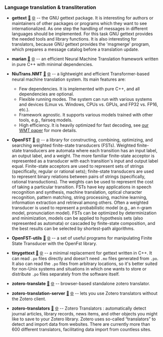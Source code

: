 

### Language translation & transliteration

- **gettext** [📁](./gettext) [🌐](https://github.com/GerHobbelt/gettext) -- the GNU gettext package.  It is interesting for authors or maintainers of other packages or programs which they want to see internationalized.  As one step the handling of messages in different languages should be implemented.  For this task GNU gettext provides the needed tools and library functions. It is also interesting for translators, because GNU gettext provides the 'msgmerge' program, which prepares a message catalog before a translation update.
- **marian** [📁](./marian) [🌐](https://github.com/GerHobbelt/marian) -- an efficient Neural Machine Translation framework written in pure C++ with minimal dependencies.
- **NiuTrans.NMT** [📁](./NiuTrans.NMT) [🌐](https://github.com/GerHobbelt/NiuTrans.NMT) -- a lightweight and efficient Transformer-based neural machine translation system. Its main features are:
  
  - Few dependencies. It is implemented with pure C++, and all dependencies are optional.
  - Flexible running modes. The system can run with various systems and devices (Linux vs. Windows, CPUs vs. GPUs, and FP32 vs. FP16, etc.).
  - Framework agnostic. It supports various models trained with other tools, e.g., fairseq models.
  - High efficiency. It is heavily optimized for fast decoding, see [our WMT paper](https://arxiv.org/pdf/2109.08003.pdf) for more details.

- **OpenFST** [📁](./OpenFST) [🌐](https://github.com/GerHobbelt/openfst) -- a library for constructing, combining, optimizing, and searching weighted finite-state transducers (FSTs). Weighted finite-state transducers are automata where each transition has an input label, an output label, and a weight. The more familiar finite-state acceptor is represented as a transducer with each transition's input and output label equal. Finite-state acceptors are used to represent sets of strings (specifically, regular or rational sets); finite-state transducers are used to represent binary relations between pairs of strings (specifically, rational transductions). The weights can be used to represent the cost of taking a particular transition. FSTs have key applications in speech recognition and synthesis, machine translation, optical character recognition, pattern matching, string processing, machine learning, information extraction and retrieval among others. Often a weighted transducer is used to represent a probabilistic model (e.g., an n-gram model, pronunciation model). FSTs can be optimized by determinization and minimization, models can be applied to hypothesis sets (also represented as automata) or cascaded by finite-state composition, and the best results can be selected by shortest-path algorithms.
- **OpenFST-utils** [📁](./OpenFST-utils) [🌐](https://github.com/GerHobbelt/openfst-utils) -- a set of useful programs for manipulating Finite State Transducer with the OpenFst library.
- **tinygettext** [📁](./tinygettext) [🌐](https://github.com/GerHobbelt/tinygettext) -- a minimal replacement for gettext written in C++. It can read `.po` files directly and doesn't need `.mo` files generated from `.po`. It also can read the `.po` files from arbitrary locations, so it's better suited for non-Unix systems and situations in which one wants to store or distribute `.po` files separately from the software itself.
- **zotero-translate** [📁](./zotero-translate) [🌐](https://github.com/GerHobbelt/translate) -- browser-based standalone zotero translator.
- **zotero-translation-server** [📁](./zotero-translation-server) [🌐](https://github.com/GerHobbelt/translation-server) -- lets you use Zotero translators without the Zotero client.
- **zotero-translators** [📁](./zotero-translators) [🌐](https://github.com/GerHobbelt/translators) -- Zotero Translators : automatically detect journal articles, library records, news items, and other objects you might like to save to your Zotero library. Zotero uses so-called “translators” to detect and import data from websites. There are currently more than 600 different translators, facilitating data import from countless sites.












